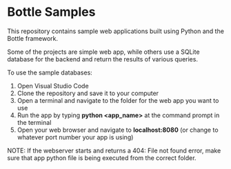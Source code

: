 # Bottle Samples
This repository contains sample web applications built using Python and the Bottle framework.

Some of the projects are simple web app, while others use a SQLite database for the backend and return the results of various queries.

To use the sample databases:

1. Open Visual Studio Code
2. Clone the repository and save it to your computer
3. Open a terminal and navigate to the folder for the web app you want to use
4. Run the app by typing __python <app_name>__ at the command prompt in the terminal
5. Open your web browser and navigate to __localhost:8080__ (or change to whatever port number your app is using)

NOTE: If the webserver starts and returns a 404: File not found error, make sure that app python file is being executed from the correct folder.
